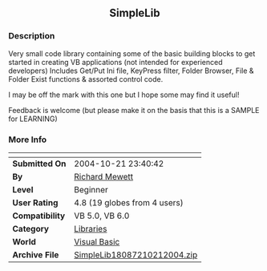 ﻿<div align="center">

## SimpleLib


</div>

### Description

Very small code library containing some of the basic building blocks to get started in creating VB applications (not intended for experienced developers) Includes Get/Put Ini file, KeyPress filter, Folder Browser, File & Folder Exist functions & assorted control code.

I may be off the mark with this one but I hope some may find it useful!

Feedback is welcome (but please make it on the basis that this is a SAMPLE for LEARNING)
 
### More Info
 


<span>             |<span>
---                |---
**Submitted On**   |2004-10-21 23:40:42
**By**             |[Richard Mewett](https://github.com/Planet-Source-Code/PSCIndex/blob/master/ByAuthor/richard-mewett.md)
**Level**          |Beginner
**User Rating**    |4.8 (19 globes from 4 users)
**Compatibility**  |VB 5\.0, VB 6\.0
**Category**       |[Libraries](https://github.com/Planet-Source-Code/PSCIndex/blob/master/ByCategory/libraries__1-49.md)
**World**          |[Visual Basic](https://github.com/Planet-Source-Code/PSCIndex/blob/master/ByWorld/visual-basic.md)
**Archive File**   |[SimpleLib18087210212004\.zip](https://github.com/Planet-Source-Code/richard-mewett-simplelib__1-56864/archive/master.zip)








